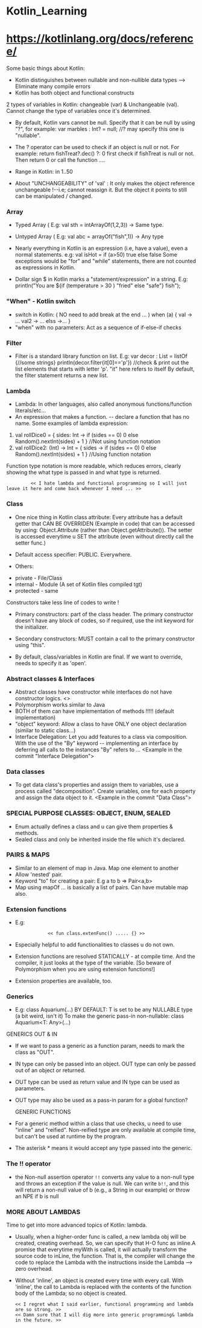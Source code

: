 # Kotlin_Learning
# https://kotlinlang.org/docs/reference/

Some basic things about Kotlin:

- Kotlin distinguishes between nullable and non-nullible data types --> Eliminate many compile errors
- Kotlin has both object and functional constructs

2 types of variables in Kotlin: changeable (var) & Unchangeable (val).
Cannot change the type of variables once it's determined.

- By default, Kotlin vars cannot be null. Specify that it can be null by using "?", for example:
var marbles : Int? = null;      //? may specify this one is "nullable".

- The ? operator can be used to check if an object is null or not. For example: 
return fishTreat?.dec()  ?: 0    first check if fishTreat is null or not. Then return 0 or call the function .... 

- Range in Kotlin:      in 1..50

- About "UNCHANGEABILITY" of 'val' : It only makes the object reference unchangeable !--i.e; cannot reassign it. But the object it points to still can be manipulated / changed.


### Array
- Typed Array ( E.g: val sth = intArrayOf(1,2,3)) -> Same type.
- Untyped Array ( E.g: val abc = arrayOf("fish",1)) -> Any type

- Nearly everything in Kotlin is an expression (i.e, have a value), even a normal statements. e.g: val isHot = if (a>50) true else false
Some exceptions would be "for" and "while" statements, there are not counted as expressions in Kotlin.
- Dollar sign $ in Kotlin marks a "statement/expression" in a string. 
  E.g: println("You are ${if (temperature > 30 ) "fried" else "safe"} fish");

### "When" - Kotlin switch
- switch in Kotlin:       ( NO need to add break at the end ... )
when (a) {
    val -> ...
    val2 -> ...
    elss ->...
}
- "when" with no parameters: Act as a sequence of if-else-if checks

### Filter
- Filter is a standard library function on list.
E.g: var decor : List<String> = listOf {//some strings}
    println(decor.filter{it[0]=='p'}) //check & print out the list elements that starts with letter 'p'. "it" here refers to itself
By default, the filter statement returns a new list.
  
### Lambda
  - Lambda: In other languages, also called anonymous functions/function literals/etc...
  - An expression that makes a function. -- declare a function that has no name.
  Some examples of lambda expression:
  1.  val rollDice0 = { sides: Int ->
       if (sides == 0) 0
       else Random().nextInt(sides) + 1
       }
        //Not using function notation
  2.   val rollDice2: (Int) -> Int = { sides ->
        if (sides == 0) 0
        else Random().nextInt(sides) + 1
        }
        //Using function notation
   
   Function type notation is more readable, which reduces errors, clearly showing the what type is passed in and what type is returned.
             
             << I hate lambda and functional programming so I will just leave it here and come back whenever I need ... >>
           
### Class
- One nice thing in Kotlin class attribute: Every attribute has a default getter that CAN BE OVERRIDEN (Example in code) that can be accessed by using: Object.Attribute (rather than Object.getAttribute()). The setter is accessed everytime u SET the attribute (even without directly call the setter func.)

- Default access specifier: PUBLIC. Everywhere.
- Others: 
 + private - File/Class
 + internal - Module (A set of Kotlin files compiled tgt)
 + protected - same
 
  Constructors take less line of codes to write !
 - Primary constructors: part of the class header. The primary constructor doesn't have any block of codes, so if required, use the init keyword for the initializer.
 - Secondary constructors: MUST contain a call to the primary constructor using "this".
 
 - By default, class/variables in Kotlin are final. If we want to override, needs to specify it as 'open'.
 
### Abstract classes & Interfaces
 - Abstract classes have constructor while interfaces do not have constructor logics. <<Only difference>>
 - Polymorphism works similar to Java
 - BOTH of them can have implementation of methods !!!!! (default implementation)
 - "object" keyword: Allow a class to have ONLY one object declaration (similar to static class...)
 - Interface Delegation: Let you add features to a class via composition. With the use of the "By" keyword -- implementing an interface by deferring all calls to the instances "By" refers to ... <Example in the commit "Interface Delegation">
  
### Data classes
 - To get data class's properties and assign them to variables, use a process called "decomposition". Create variables, one for each property and assign the data object to it. <Example in the commit "Data Class"> 
 
### SPECIAL PURPOSE CLASSES: OBJECT, ENUM, SEALED
 - Enum actually defines a class and u can give them properties & methods. 
 - Sealed class and only be inherited inside the file which it's declared.
 
### PAIRS & MAPS
 - Similar to an element of map in Java. Map one element to another
 - Allow 'nested' pair.
 - Keyword "to" for creating a pair: E.g a to b => Pair<a,b> 
 - Map using mapOf ... is basically a list of pairs. Can have mutable map also.
 
### Extension functions
 - E.g:
 
                   << fun class.extenFunc() ..... {} >>
 - Especially helpful to add functionalities to classes u do not own.
 - Extension functions are resolved STATICALLY - at compile time. And the compiler, it just looks at the type of the variable. [So beware of Polymorphism when you are using extension functions!]
 - Extension properties are available, too.
 
### Generics
 - E.g: 
 class Aquarium<T>(...)
 BY DEFAULT: T is set to be any NULLABLE type (a bit weird, isn't it)
  To make the generic pass-in non-nullable: class Aquarium<T: Any>(...)
  
  GENERICS OUT & IN
- If we want to pass a generic as a function param, needs to mark the class as "OUT".
- IN type can only be passed into an object. OUT type can only be passed out of an object or returned.
- OUT type can be used as return value and IN type can be used as parameters.
- OUT type may also be used as a pass-in param for a global function?

  GENERIC FUNCTIONS
 - For a generic method within a class that use checks, u need to use "inline" and "reified". Non-reified type are only available at compile time, but can't be used at runtime by the program. 
 - The asterisk * means it would accept any type passed into the generic.

### The !! operator
- the Non-null assertion operator ```!!``` converts any value to a non-null type and throws an exception if the value is null. We can write ```b!!```, and this will return a non-null value of b (e.g., a String in our example) or throw an NPE if b is null

### MORE ABOUT LAMBDAS
Time to get into more advanced topics of Kotlin: lambda.

- Usually, when a higher-order func is called, a new lambda obj will be created, creating overhead.
So, we can specify that H-O func as inline.A promise that everytime myWith is called, it will actually transform the source code to inLine, the function. That is, the compiler will change the code to replace the Lambda with the instructions inside the Lambda --> zero overhead.
- Without 'inline', an object is created every time with every call. With 'inline', the call to Lambda is replaced with the contents of the function body of the Lambda; so no object is created. 

      << I regret what I said earlier, functional programming and lambda are so strong. >>
      << Damn sure that I will dig more into generic programming& lambda in the future. >>
